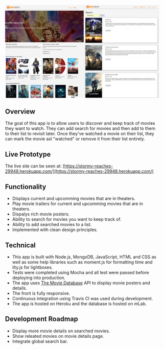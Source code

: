 
![Movie watch screenshot](https://github.com/dxtrlws/movie-app/blob/master/MovieWatchSN.jpg)
## Overview
The goal of this app is to allow users to discover and keep track of movies they want to watch. They can add search for movies and then add to them to their list to revisit later. Once they've watched a movie on their list, they can mark the movie asl "watched" or remove it from their list entirely.

## Live Prototype
The live site can be seen at: [https://stormy-reaches-29948.herokuapp.com/](https://stormy-reaches-29948.herokuapp.com/)

## Functionality
* Displays current and upcomming movies that are in theaters.
* Play movie trailers for current and upcomming movies that are in theaters.
* Dispalys rich movie posters.
* Ability to search for movies you want to keep track of.
* Ability to add searched movies to a list.
* Implemented with clean design principles.

## Technical
* This app is built with Node.js, MongoDB, JavaScript, HTML and CSS as well as some help libraries such as moment.js for formatting time and lity.js for lightboxes.
* Tests were completed using Mocha and all test were passed before deploying into production.
* The app uses [The Movie Database](https://www.themoviedb.org/) API to display movie posters and details.
* The front is fully responsive.
* Continuous integration using Travis CI was used during development.
* The app is hosted on Heroku and the database is hosted on mLab.

## Development Roadmap
* Display more movie details on searched movies.
* Show releated movies on movie details page.
* Integrate global search bar.

